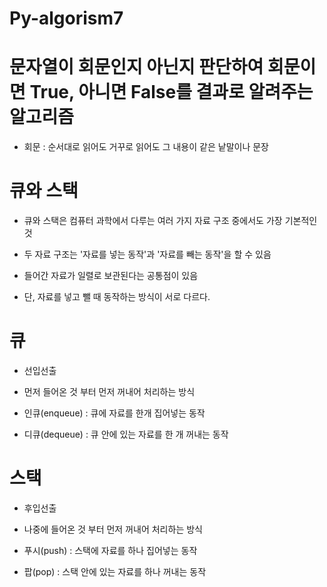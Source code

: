 # Py-algorism7

# 문자열이 회문인지 아닌지 판단하여 회문이면 True, 아니면 False를 결과로 알려주는 알고리즘

- 회문 : 순서대로 읽어도 거꾸로 읽어도 그 내용이 같은 낱말이나 문장

# 큐와 스택

- 큐와 스택은 컴퓨터 과학에서 다루는 여러 가지 자료 구조 중에서도 가장 기본적인 것

- 두 자료 구조는 '자료를 넣는 동작'과 '자료를 빼는 동작'을 할 수 있음

- 들어간 자료가 일렬로 보관된다는 공통점이 있음

- 단, 자료를 넣고 뺄 때 동작하는 방식이 서로 다르다.

# 큐

- 선입선출

- 먼저 들어온 것 부터 먼저 꺼내어 처리하는 방식

- 인큐(enqueue) : 큐에 자료를 한개 집어넣는 동작

- 디큐(dequeue) : 큐 안에 있는 자료를 한 개 꺼내는 동작

# 스택

- 후입선출

- 나중에 들어온 것 부터 먼저 꺼내어 처리하는 방식

- 푸시(push) : 스택에 자료를 하나 집어넣는 동작

- 팝(pop) : 스택 안에 있는 자료를 하나 꺼내는 동작


